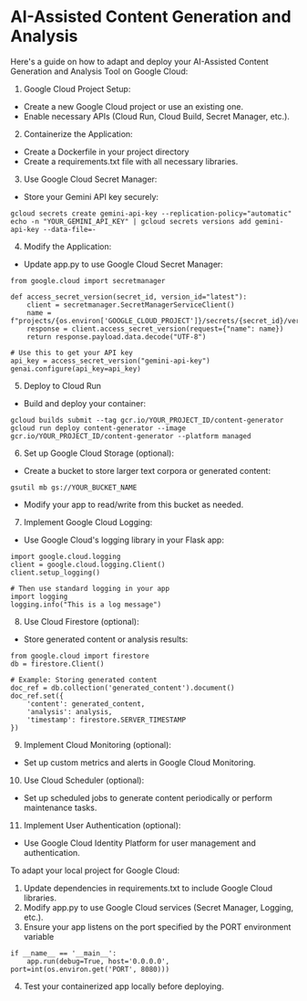# AI-Assisted Content Generation and Analysis

Here's a guide on how to adapt and deploy your AI-Assisted Content Generation and Analysis Tool on Google Cloud:

1. Google Cloud Project Setup:

- Create a new Google Cloud project or use an existing one.
- Enable necessary APIs (Cloud Run, Cloud Build, Secret Manager, etc.).

2. Containerize the Application:

- Create a Dockerfile in your project directory
- Create a requirements.txt file with all necessary libraries.

3. Use Google Cloud Secret Manager:
- Store your Gemini API key securely:
```
gcloud secrets create gemini-api-key --replication-policy="automatic"
echo -n "YOUR_GEMINI_API_KEY" | gcloud secrets versions add gemini-api-key --data-file=-
```

4. Modify the Application:
- Update app.py to use Google Cloud Secret Manager:
```
from google.cloud import secretmanager

def access_secret_version(secret_id, version_id="latest"):
    client = secretmanager.SecretManagerServiceClient()
    name = f"projects/{os.environ['GOOGLE_CLOUD_PROJECT']}/secrets/{secret_id}/versions/{version_id}"
    response = client.access_secret_version(request={"name": name})
    return response.payload.data.decode("UTF-8")

# Use this to get your API key
api_key = access_secret_version("gemini-api-key")
genai.configure(api_key=api_key)

```

5. Deploy to Cloud Run
- Build and deploy your container:
```
gcloud builds submit --tag gcr.io/YOUR_PROJECT_ID/content-generator
gcloud run deploy content-generator --image gcr.io/YOUR_PROJECT_ID/content-generator --platform managed
```

6. Set up Google Cloud Storage (optional):

- Create a bucket to store larger text corpora or generated content:
```
gsutil mb gs://YOUR_BUCKET_NAME
```
- Modify your app to read/write from this bucket as needed.

7. Implement Google Cloud Logging:
- Use Google Cloud's logging library in your Flask app:
```
import google.cloud.logging
client = google.cloud.logging.Client()
client.setup_logging()

# Then use standard logging in your app
import logging
logging.info("This is a log message")
```

8. Use Cloud Firestore (optional):

- Store generated content or analysis results:
```
from google.cloud import firestore
db = firestore.Client()

# Example: Storing generated content
doc_ref = db.collection('generated_content').document()
doc_ref.set({
    'content': generated_content,
    'analysis': analysis,
    'timestamp': firestore.SERVER_TIMESTAMP
})
```
9. Implement Cloud Monitoring (optional):

- Set up custom metrics and alerts in Google Cloud Monitoring.


10. Use Cloud Scheduler (optional):

- Set up scheduled jobs to generate content periodically or perform maintenance tasks.


11. Implement User Authentication (optional):

- Use Google Cloud Identity Platform for user management and authentication.



To adapt your local project for Google Cloud:

1. Update dependencies in requirements.txt to include Google Cloud libraries.
2. Modify app.py to use Google Cloud services (Secret Manager, Logging, etc.).
3. Ensure your app listens on the port specified by the PORT environment variable
```
if __name__ == '__main__':
    app.run(debug=True, host='0.0.0.0', port=int(os.environ.get('PORT', 8080)))
```
4. Test your containerized app locally before deploying.

